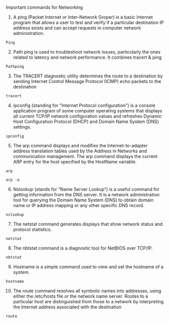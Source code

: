 Important commands for Networking
1. A ping (Packet Internet or Inter-Network Groper) is a basic Internet program that allows a user to test and verify if a particular destination IP address exists and can accept requests in computer network administration.
  ```
  Ping
  ```
2. Path ping is used to troubleshoot network issues, particularly the ones related to latency and network performance. It combines tracert & ping
  ```
Pathping
  ```
3. The TRACERT diagnostic utility determines the route to a destination by sending Internet Control Message Protocol (ICMP) echo packets to the destination
  ```
tracert
  ```
4. ipconfig (standing for "Internet Protocol configuration") is a console application program of some computer operating systems that displays all current TCP/IP network configuration values and refreshes Dynamic Host Configuration Protocol (DHCP) and Domain Name System (DNS) settings.
 ```
ipconfig
 ```
5. The arp command displays and modifies the Internet-to-adapter address translation tables used by the Address in Networks and communication management. The arp command displays the current ARP entry for the host specified by the HostName variable.
 ```
arp 
```
 ```
arp -a
```
6. Nslookup (stands for “Name Server Lookup”) is a useful command for getting information from the DNS server. It is a network administration tool for querying the Domain Name System (DNS) to obtain domain name or IP address mapping or any other specific DNS record. 
 ```
nslookup
  ```
7. The netstat command generates displays that show network status and protocol statistics. 
 ```
netstat
  ```
  8. The nbtstat command is a diagnostic tool for NetBIOS over TCP/IP.
  ```
  nbtstat
```
9. Hostname is a simple command used to view and set the hostname of a system.
 ```
hostname
```
10. The route command resolves all symbolic names into addresses, using either the /etc/hosts file or the network name server. Routes to a particular host are distinguished from those to a network by interpreting the Internet address associated with the destination
 ```
route
  ```
 
